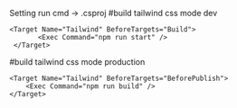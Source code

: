 Setting run cmd -> .csproj
#build tailwind css mode dev

```
<Target Name="Tailwind" BeforeTargets="Build">
       <Exec Command="npm run start" />
 </Target>
 ```
  
#build tailwind css mode production

```
<Target Name="Tailwind" BeforeTargets="BeforePublish">
	<Exec Command="npm run build" />
</Target>
```
